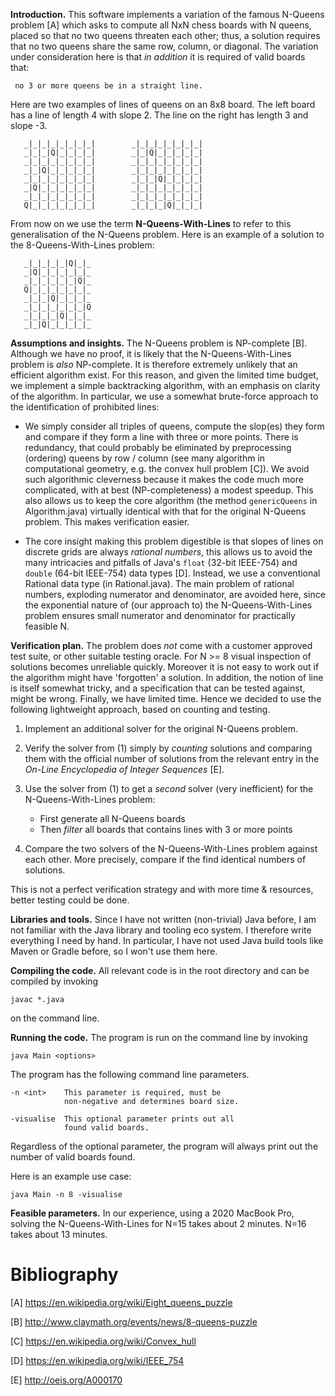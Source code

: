 **Introduction.** This software implements a variation of the famous
N-Queens problem [A] which asks to compute all NxN chess boards with N
queens, placed so that no two queens threaten each other; thus, a
solution requires that no two queens share the same row, column, or
diagonal. The variation under consideration here is that *in addition*
it is required of valid boards that:

     no 3 or more queens be in a straight line.

Here are two examples of lines of queens on an 8x8 board.  The left
board has a line of length 4 with slope 2. The line on the right has
length 3 and slope -3.

       _|_|_|_|_|_|_|_|        _|_|_|_|_|_|_|_|
       _|_|_|Q|_|_|_|_|        _|_|Q|_|_|_|_|_|
       _|_|_|_|_|_|_|_|        _|_|_|_|_|_|_|_|
       _|_|Q|_|_|_|_|_|        _|_|_|_|_|_|_|_|
       _|_|_|_|_|_|_|_|        _|_|_|Q|_|_|_|_|
       _|Q|_|_|_|_|_|_|        _|_|_|_|_|_|_|_|
       _|_|_|_|_|_|_|_|        _|_|_|_|_|_|_|_|
       Q|_|_|_|_|_|_|_|        _|_|_|_|Q|_|_|_|

From now on we use the term **N-Queens-With-Lines** to refer to this
generalisation of the N-Queens problem. Here is an example of a solution to the
8-Queens-With-Lines problem:

       _|_|_|_|_|Q|_|_
       _|Q|_|_|_|_|_|_
       _|_|_|_|_|_|Q|_
       Q|_|_|_|_|_|_|_
       _|_|_|Q|_|_|_|_
       _|_|_|_|_|_|_|Q
       _|_|_|_|Q|_|_|_
       _|_|Q|_|_|_|_|_

**Assumptions and insights.** The N-Queens problem is NP-complete
[B]. Although we have no proof, it is likely that the N-Queens-With-Lines
problem is *also* NP-complete. It is therefore extremely unlikely that
an efficient algorithm exist. For this reason, and given the limited
time budget, we implement a simple backtracking algorithm, with an
emphasis on clarity of the algorithm. In particular, we use a somewhat
brute-force approach to the identification of prohibited lines:

- We simply consider all triples of queens, compute the slop(es) they
  form and compare if they form a line with three or more
  points. There is redundancy, that could probably be eliminated by
  preprocessing (ordering) queens by row / column (see many algorithm
  in computational geometry, e.g. the convex hull problem [C]). We
  avoid such algorithmic cleverness because it makes the code much
  more complicated, with at best (NP-completeness) a modest
  speedup. This also allows us to keep the core algorithm (the method
  `genericQueens` in Algorithm.java) virtually identical with that for
  the original N-Queens problem. This makes verification easier.

- The core insight making this problem digestible is that slopes of
  lines on discrete grids are always *rational numbers*, this allows
  us to avoid the many intricacies and pitfalls of Java's `float`
  (32-bit IEEE-754) and `double` (64-bit IEEE-754) data types
  [D]. Instead, we use a conventional Rational data type (in
  Rational.java). The main problem of rational numbers, exploding
  numerator and denominator, are avoided here, since the exponential
  nature of (our approach to) the N-Queens-With-Lines problem ensures
  small numerator and denominator for practically feasible N.


**Verification plan.** The problem does *not* come with a customer
approved test suite, or other suitable testing oracle. For N >= 8
visual inspection of solutions becomes unreliable quickly. Moreover
it is not easy to work out if the algorithm might have 'forgotten' a
solution. In addition, the notion of line is itself somewhat tricky,
and a specification that can be tested against, might be
wrong. Finally, we have limited time. Hence we decided to use
the following lightweight approach, based on counting and  testing.

1. Implement an additional solver for the original N-Queens problem.

2. Verify the solver from (1) simply by *counting* solutions and
   comparing them with the official number of solutions from the
   relevant entry in the *On-Line Encyclopedia of Integer Sequences*
   [E].

3. Use the solver from (1) to get a *second* solver (very inefficient)
   for the N-Queens-With-Lines problem:

    - First generate all N-Queens boards
    - Then *filter* all boards that contains lines with 3 or more points

4. Compare the two solvers of the N-Queens-With-Lines problem against each
other. More precisely, compare if the find identical numbers of
solutions.

This is not a perfect verification strategy and with more time &
resources, better testing could be done.

**Libraries and tools.** Since I have not written (non-trivial) Java
before, I am not familiar with the Java library and tooling eco
system. I therefore write everything I need by hand.  In particular, I
have not used Java build tools like Maven or Gradle before, so I won't
use them here.

**Compiling the code.** All relevant code is in the root
directory and can be compiled by invoking

    javac *.java

on the command line.

**Running the code.** The program is run on the command line by invoking

    java Main <options>

The program has the following command line parameters.

    -n <int>    This parameter is required, must be
                non-negative and determines board size.

    -visualise  This optional parameter prints out all
                found valid boards. 

Regardless of the optional parameter, the program will always print
out the number of valid boards found.

Here is an example use case:

    java Main -n 8 -visualise    

**Feasible parameters.** In our experience, using a 2020 MacBook Pro,
solving the N-Queens-With-Lines for N=15 takes about 2 minutes. N=16
takes about 13 minutes.

# Bibliography

[A] https://en.wikipedia.org/wiki/Eight_queens_puzzle

[B] http://www.claymath.org/events/news/8-queens-puzzle

[C] https://en.wikipedia.org/wiki/Convex_hull

[D] https://en.wikipedia.org/wiki/IEEE_754

[E] http://oeis.org/A000170
